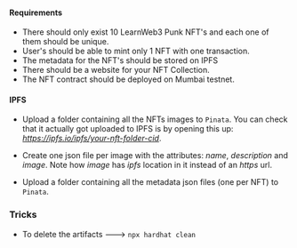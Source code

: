 #### Requirements

- There should only exist 10 LearnWeb3 Punk NFT's and each one of them should be unique.
- User's should be able to mint only 1 NFT with one transaction.
- The metadata for the NFT's should be stored on IPFS
- There should be a website for your NFT Collection.
- The NFT contract should be deployed on Mumbai testnet.

#### IPFS

- Upload a folder containing all the NFTs images to `Pinata`. You can check that it actually got uploaded to IPFS is by opening this up: 
*https://ipfs.io/ipfs/your-nft-folder-cid*.

- Create one json file per image with the attributes: *name*, *description* and *image*. Note how *image* has *ipfs* location in it instead of an *https* url. 

- Upload a folder containing all the metadata json files (one per NFT) to `Pinata`.


### Tricks 

- To delete the artifacts ---> `npx hardhat clean`

